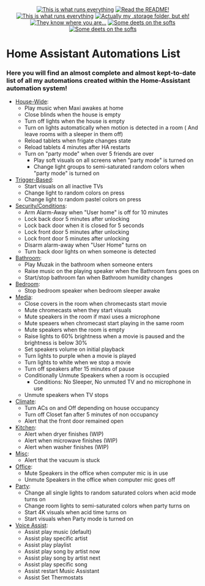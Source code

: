 
<p align="center">
<a href="/documentation/hardware.md"><img src="https://img.shields.io/badge/Hardware%20Specifications-purple" alt="This is what runs everything"></a> <a href="/node-red/"><img src="https://img.shields.io/badge/Nodered%20Flows-red" alt="Read the README!"></a> 
<a href="/documentation/zigbee.md"><img src="https://img.shields.io/badge/Zigbee%20Devices-green" alt="This is what runs everything"></a>  <a href="/.storage/"><img src="https://img.shields.io/badge/Lovelace%20Interfaces-orange" alt="Actually my .storage folder, but eh!"></a>
<a href="/documentation/indoor_localization.md"><img src="https://img.shields.io/badge/Indoor%20Localization-blue" alt="They know where you are..."></a> 
<a href="/documentation/software.md"><img src="https://img.shields.io/badge/Software%20Usage-cyan" alt="Some deets on the softs"></a> <a href="/documentation/wifi.md"><img src="https://img.shields.io/badge/Networking-violet" alt="Some deets on the softs"></a> <br></p></p>


# Home Assistant Automations List

### Here you will find an almost complete and almost kept-to-date list of all my automations created within the Home-Assistant automation system!

  

<p  align="center">  <a  href="/automations.yaml><img  src="https://img.shields.io/badge/Automations-purple"  alt="The automations!"></p> 

- [House-Wide](/automations.yaml):
  - Play music when Maxi awakes at home
  - Close blinds when the house is empty
  - Turn off lights when the house is empty
  - Turn on lights automatically when motion is detected in a room ( And leave rooms with a sleeper in them off)
  - Reload tablets when frigate changes state
  - Reload tablets 4 minutes after HA restarts
  - Turn on "party mode" when over 5 friends are over
     - Play soft visuals on all screens when "party mode" is turned on
     - Change light groups to semi-saturated random colors when "party mode" is turned on
- [Trigger-Based](/automations.yaml):
  - Start visuals on all inactive TVs
  - Change light to random colors on press
  - Change light to random pastel colors on press
- [Security/Conditions](/automations.yaml):
   - Arm Alarm-Away when "User home" is off for 10 minutes
   - Lock back door 5 minutes after unlocking
   - Lock back door when it is closed for 5 seconds
   - Lock front door 5 minutes after unlocking
   - Lock front door 5 minutes after unlocking
   - Disarm alarm-away when "User Home" turns on
   - Turn back door lights on when someone is detected
- [Bathroom](/automations.yaml):
   - Play Muzak in the bathroom when someone enters
   - Raise music on the playing speaker when the Bathroom fans goes on
   - Start/stop bathroom fan when Bathroom humidity changes
- [Bedroom](/automations.yaml):
   - Stop bedroom speaker when bedroom sleeper awake
- [Media](/automations.yaml):
   - Close covers in the room when chromecasts start movie
   - Mute chromecasts when they start visuals
   - Mute speakers in the room if maxi uses a microphone
   - Mute speaers when chromecast start playing in the same room
   - Mute speakers when the room is empty
   - Raise lights to 60% brightness when a movie is paused and the brightness is below 30%
   - Set speakers volume on initial playback
   - Turn lights to purple when a movie is played
   - Turn lights to white when we stop a movie
   - Turn off speakers after 15 minutes of pause
   - Conditionally Unmute Speakers when a room is occupied
     - Conditions: No Sleeper, No unmuted TV and no microphone in use
   - Unmute speakers when TV stops
- [Climate](/automations.yaml):
   - Turn ACs on and Off depending on house occupancy
   - Turn off Closet fan after 5 minutes of non occupancy
   - Alert that the front door remained open
- [Kitchen](/automations.yaml):
  - Alert when dryer finishes (WIP)
  - Alert when microwave finishes (WIP)
  - Alert when washer finishes (WIP)
- [Misc](/automations.yaml):
  - Alert that the vacuum is stuck
- [Office](/automations.yaml):
  - Mute Speakers in the office when computer mic is in use
  - Unmute Speakers in the office when computer mic goes off
- [Party](/automations.yaml):
  - Change all single lights to random saturated colors when acid mode turns on
  - Change room lights to semi-saturated colors when party turns on
  - Start 4K visuals when acid time turns on
  - Start visuals when Party mode is turned on
- [Voice Assist](/automations.yaml):
  - Assist play music (default) 
  - Assist play specific artist
  - Assist play playlist
  - Assist play song by artist now
  - Assist play song by artist next
  - Assist play specific song
  - Assist restart Music Assistant
  - Assist Set Thermostats